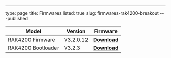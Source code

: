 ---
type: page
title: Firmwares
listed: true
slug: firmwares-rak4200-breakout
---published

| **Model** | **Version** | **Firmware** | 
| ---- | ---- | ---- | 
| RAK4200 Firmware | V3.2.0.12 | **[Download](https://downloads.rakwireless.com/LoRa/RAK4200/Firmware/RAK4200_V3.2.0.12.rar)** | 
| RAK4200 Bootloader | V3.2.3 | **[Download](https://downloads.rakwireless.com/LoRa/RAK4200/Firmware/RAK4200_Bootloder_V3.2.3.rar)** | 


